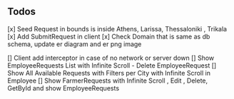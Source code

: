 ## Todos
[x] Seed Request in bounds is inside Athens, Larissa, Thessaloniki , Trikala 
[x] Add SubmitRequest in client
[x] Check Domain that is same as db schema, update er diagram and er png image


[] Client add interceptor in case of no network or server down
[] Show  EmployeeRequests List with Infinite Scroll - Delete EmployeeRequest
[] Show All Available Requests with Filters per City with Infinite Scroll in Employee
[] Show FarmerRequests with Infinite Scroll , Edit , Delete, GetById and show EmployeeRequests
